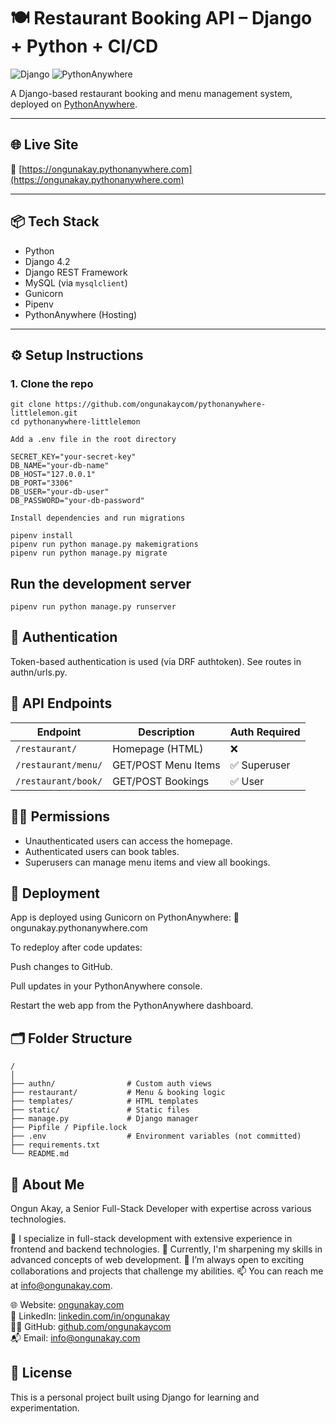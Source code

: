 # 🍽️ Restaurant Booking API – Django + Python + CI/CD

![Django](https://img.shields.io/badge/Django-092e20?style=flat&logo=django&logoColor=white)
![PythonAnywhere](https://img.shields.io/badge/Deployed%20on-PythonAnywhere-green?style=flat&logo=python)

A Django-based restaurant booking and menu management system, deployed on [PythonAnywhere](https://ongunakay.pythonanywhere.com).

---

## 🌐 Live Site

🔗 [https://ongunakay.pythonanywhere.com](https://ongunakay.pythonanywhere.com)

---

## 📦 Tech Stack

- Python
- Django 4.2
- Django REST Framework
- MySQL (via `mysqlclient`)
- Gunicorn
- Pipenv
- PythonAnywhere (Hosting)

---

## ⚙️ Setup Instructions

### 1. Clone the repo

```
git clone https://github.com/ongunakaycom/pythonanywhere-littlelemon.git
cd pythonanywhere-littlelemon
```

```
Add a .env file in the root directory
```

```
SECRET_KEY="your-secret-key"
DB_NAME="your-db-name"
DB_HOST="127.0.0.1"
DB_PORT="3306"
DB_USER="your-db-user"
DB_PASSWORD="your-db-password"
```


```
Install dependencies and run migrations
```
```
pipenv install
pipenv run python manage.py makemigrations
pipenv run python manage.py migrate
```
## Run the development server
```
pipenv run python manage.py runserver
```

## 🔐 Authentication
Token-based authentication is used (via DRF authtoken).
See routes in authn/urls.py.


## 🧪 API Endpoints

| Endpoint            | Description         | Auth Required |
| ------------------- | ------------------- | ------------- |
| `/restaurant/`      | Homepage (HTML)     | ❌             |
| `/restaurant/menu/` | GET/POST Menu Items | ✅ Superuser   |
| `/restaurant/book/` | GET/POST Bookings   | ✅ User        |


## 🧑‍💼 Permissions
- Unauthenticated users can access the homepage.
- Authenticated users can book tables.
- Superusers can manage menu items and view all bookings.


## 🚀 Deployment
App is deployed using Gunicorn on PythonAnywhere:
🔗 ongunakay.pythonanywhere.com

To redeploy after code updates:

Push changes to GitHub.

Pull updates in your PythonAnywhere console.

Restart the web app from the PythonAnywhere dashboard.

## 🗂️ Folder Structure
```
/
│
├── authn/                # Custom auth views
├── restaurant/           # Menu & booking logic
├── templates/            # HTML templates
├── static/               # Static files
├── manage.py             # Django manager
├── Pipfile / Pipfile.lock
├── .env                  # Environment variables (not committed)
├── requirements.txt
└── README.md
```
## 👋 About Me

Ongun Akay, a Senior Full-Stack Developer with expertise across various technologies.

👀 I specialize in full-stack development with extensive experience in frontend and backend technologies.
🌱 Currently, I'm sharpening my skills in advanced concepts of web development.
💞️ I’m always open to exciting collaborations and projects that challenge my abilities.
📫 You can reach me at info@ongunakay.com.

🌐 Website: [ongunakay.com](https://ongunakay.com)<br>
💼 LinkedIn: [linkedin.com/in/ongunakay](https://linkedin.com/in/ongunakay)<br>
🧑‍💻 GitHub: [github.com/ongunakaycom](https://github.com/ongunakaycom)<br>
📬 Email: [info@ongunakay.com](mailto:info@ongunakay.com)

## 📝 License
This is a personal project built using Django for learning and experimentation.